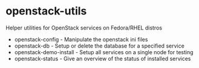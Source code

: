 openstack-utils
===============

Helper utilities for OpenStack services on Fedora/RHEL distros

* openstack-config        - Manipulate the openstack ini files
* openstack-db            - Setup or delete the database for a specified service
* openstack-demo-install  - Setup all services on a single node for testing
* openstack-status        - Give an overview of the status of installed services
